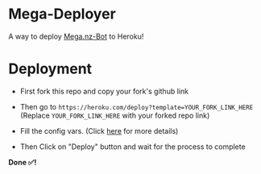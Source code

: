 # Mega-Deployer

A way to deploy [Mega.nz-Bot](https://github.com/Itz-fork/Mega.nz-Bot) to Heroku!


# Deployment

- First fork this repo and copy your fork's github link

- Then go to `https://heroku.com/deploy?template=YOUR_FORK_LINK_HERE` (Replace `YOUR_FORK_LINK_HERE` with your forked repo link)

- Fill the config vars. (Click [here](https://github.com/Itz-fork/Mega.nz-Bot#config-vars-) for more details)

- Then Click on "Deploy" button and wait for the process to complete


**Done ✅!**
